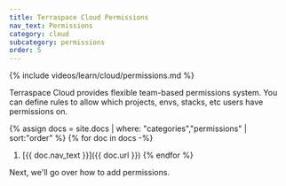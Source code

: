 ```yaml
---
title: Terraspace Cloud Permissions
nav_text: Permissions
category: cloud
subcategory: permissions
order: 5
---
```


{% include videos/learn/cloud/permissions.md %}

Terraspace Cloud provides flexible team-based permissions system. You can define rules to allow which projects, envs, stacks, etc users have permissions on.

{% assign docs = site.docs | where: "categories","permissions" | sort:"order" %}
{% for doc in docs -%}
1. [{{ doc.nav_text }}]({{ doc.url }})
{% endfor %}

Next, we'll go over how to add permissions.
